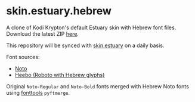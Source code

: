 # skin.estuary.hebrew
A clone of Kodi Krypton's default Estuary skin with Hebrew font files. Download the latest ZIP [here](https://github.com/noam09/kodi/tree/master/repo/skin.estuary.hebrew).

This repository will be synced with [skin.estuary](https://github.com/xbmc/xbmc/tree/Krypton/addons/skin.estuary) on a daily basis. 

Font sources:
* [Noto](https://www.google.com/get/noto/)
* [Heebo (Roboto with Hebrew glyphs)](https://fonts.google.com/specimen/Heebo)

Original `Noto-Regular` and `Noto-Bold` fonts merged with Hebrew Noto fonts using [fonttools](https://github.com/fonttools/fonttools) `pyftmerge`.
